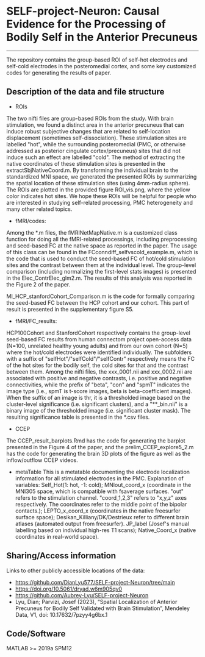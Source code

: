 # SELF-project-Neuron: Causal Evidence for the Processing of Bodily Self in the Anterior Precuneus
---

The repository contains the group-based ROI of self-hot electrodes and self-cold electrodes in the posteromedial cortex, and some key customized codes for generating the results of paper.


## Description of the data and file structure
- ROIs

The two nifti files are group-based ROIs from the study. With brain stimulation, we found a distinct area in the anterior precuneus that can induce robust subjective changes that are related to self-location displacement (sometimes self-dissociation). These stimulation sites are labelled "hot", while the surrounding posteromedial (PMC, or otherwise addressed as posterior cingulate cortex/precuneus) sites that did not induce such an effect are labelled "cold". The method of extracting the native coordinates of these stimulation sites is presented in the extractSbjNativeCoord.m. By transforming the individual brain to the standardized MNI space, we generated the presented ROIs by summarizing the spatial location of these stimulation sites (using 4mm-radius sphere). The ROIs are plotted in the provided figure ROI_vis.png, where the yellow color indicates hot sites. We hope these ROIs will be helpful for people who are interested in studying self-related processing, PMC heterogeneity and many other related topics. 

- fMRI/codes:

Among the *.m files, the fMRINetMapNative.m is a customized class function for doing all the fMRI-related processings, including preprocessing and seed-based FC at the native space as reported in the paper. The usage of this class can be found in the FCconndiff_selfvscold_example.m, which is the code that is used to conduct the seed-based FC of hot/cold stimulation sites and the contrast between them at the individual level. The group-level comparison (including normalizing the first-level stats images) is presented in the Elec_ContrElec_glm2.m. The results of this analysis was reported in the Figure 2 of the paper. 

MI_HCP_stanfordCohort_Comparison.m is the code for formally comparing the seed-based FC between the HCP cohort and our cohort. This part of result is presented in the supplementary figure S5.

- fMRI/FC_results:

HCP100Cohort and StanfordCohort respectively contains the group-level seed-based FC results from human connectom project open-access data (N=100, unrelated healthy young adults) and from our own cohort (N=5) where the hot/cold electrodes were identified individually. The subfolders with a suffix of "selfHot"/"selfCold"/"selfContr" respectively means the FC of the hot sites for the bodily self, the cold sites for that and the contrast between them. Among the nifti files, the xxx_0001.nii and xxx_0002.nii are associated with positive and negative contrasts, i.e. positive and negative connectivities, while the prefix of "beta", "con" and "spmT" indicates the image type (i.e., spmT is t-score images, beta is beta-coefficient images). When the suffix of an image is thr, it is a thresholded image based on the cluster-level significance (i.e. significant clusters), and a "**_bin.nii" is a binary image of the thresholded image (i.e. significant cluster mask). The resulting significance table is presented in the *.csv files. 

- CCEP

The CCEP_result_barplots.Rmd has the code for generating the barplot presented in the Figure 4 of the paper, and the prelim_CCEP_explore5_2.m has the code for generating the brain 3D plots of the figure as well as the inflow/outflow CCEP videos.

- metaTable
  This is a metatable documenting the electrode localization information for all stimulated electrodes in the PMC. Explanation of variables: Self_Hot(1: hot, -1: cold); MNIout_coord_x (coordinate in the MNI305 space, which is compatible with fsaverage surfaces. "out" refers to the stimulation channel. "coord_1,2,3" refers to "x,y,z" axes respectively. The coordinates refer to the middle point of the bipolar contacts.); LEPTO_x_coord_x (coordinates in the native freesurfer surface space); Desikan_Killiany/DK/Destrieux refer to different brain atlases (automated output from freesurfer). JP_label (Josef's manual labelling based on individual high-res T1 scans); Native_Coord_x (native coordinates in real-world space).



## Sharing/Access information

Links to other publicly accessible locations of the data:
  * https://github.com/DianLyu577/SELF-project-Neuron/tree/main
  * https://doi.org/10.5061/dryad.w6m905qv0
  * https://github.com/Aubrey-Lyu/SELF-project-Neuron
  * Lyu, Dian; Parvizi, Josef (2023), “Spatial Localization of Anterior Precuneus for Bodily Self Validated with Brain Stimulation”, Mendeley Data, V1, doi: 10.17632/7pzyy4g6bx.1



## Code/Software
MATLAB >= 2019a
SPM12 
